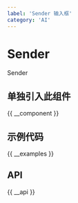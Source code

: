 ```yaml
---
label: 'Sender 输入框'
category: 'AI'
---
```


# Sender

Sender

## 单独引入此组件

{{ __component }}

## 示例代码

{{ __examples }}

## API

{{ __api }}
